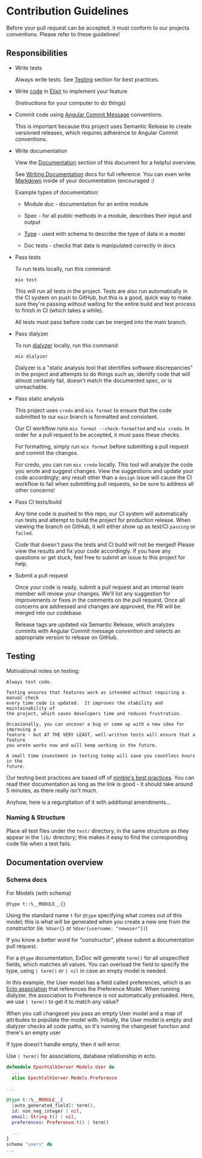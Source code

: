 # Contribution Guidelines

Before your pull request can be accepted, it must conform to our projects
conventions.  Please refer to these guidelines!

## Responsibilities

* Write tests

  Always write tests.  See [Testing](#Testing) section for best practices.


* Write [code](https://en.wikipedia.org/wiki/Computer_programming)
  in [Elixir](https://elixir-lang.org/) to implement your feature

  (Instructions for your computer to do things)

* Commit code using [Angular Commit Message](https://gist.github.com/brianclements/841ea7bffdb01346392c)
  conventions.

  This is important because this project uses Semantic Release to create
  versioned releases, which requires adherence to Angular Commit conventions.

* Write documentation

  View the [Documentation](#documentation-overview) section of this document for a
  helpful overview.

  See [Writing Documentation](https://hexdocs.pm/elixir/1.13/writing-documentation.html)
  docs for full reference.
  You can even write [Markdown](https://hexdocs.pm/elixir/1.13/writing-documentation.html#markdown)
  inside of your documentation (encouraged :)

  Example types of documentation:

  * Module doc - documentation for an entire module

  * Spec - for all public methods in a module, describes their input and output

  * [Type](#schema-docs) - used with schema to describe the type of data in a model

  * Doc tests - checks that data is manipulated correctly in docs

* Pass tests

  To run tests locally, run this command:

  `mix test`

  This will run all tests in the project.  Tests are also run automatically in
  the CI system on push to GitHub, but this is a good, quick way to make sure
  they're passing without waiting for the entire build and test process to
  finish in CI (which takes a while).

  All tests must pass before code can be merged into the main branch.

* Pass dialyzer

  To run [dialyzer](https://hexdocs.pm/dialyxir/Mix.Tasks.Dialyzer.html)
  locally, run this command:

  `mix dialyzer`

  Dialyzer is a "static analysis tool that identifies software discrepancies"
  in the project and attempts to do things such as; identify code that will
  almost certainly fail, doesn't match the documented spec, or is unreachable.

* Pass static analysis

  This project uses `credo` and `mix format` to ensure that the code submitted
  to our `main` branch is formatted and consistent.

  Our CI workflow runs `mix format --check-formatted` and `mix credo`.  In order
  for a pull request to be accepted, it must pass these checks.

  For formatting, simply run `mix format` before submitting a pull request and
  commit the changes.

  For credo, you can run `mix credo` locally.  This tool will analyze the code
  you wrote and suggest changes.  View the suggestions and update your code
  accordingly; any result other than a `design` issue will cause the CI workflow
  to fail when submitting pull requests, so be sure to address all other
  concerns!

* Pass CI tests/build

  Any time code is pushed to this repo, our CI system will automatically run
  tests and attempt to build the project for production release.  When viewing
  the branch on GitHub, it will either show up as test/CI `passing` or `failed`.

  Code that doesn't pass the tests and CI build will not be merged!  Please view
  the results and fix your code accordingly.  If you have any questions or get
  stuck, feel free to submit an issue to this project for help.

* Submit a pull request

  Once your code is ready, submit a pull request and an internal team member
  will review your changes.  We'll list any suggestion for improvements or fixes
  in the comments on the pull request.  Once all concerns are addressed and
  changes are approved, the PR will be merged into our codebase.

  Release tags are updated via Semantic Release, which analyzes commits with
  Angular Commit message convention and selects an appropriate version to
  release on GitHub.


## Testing

Motivational notes on testing:
```
Always test code.

Testing ensures that features work as intended without requiring a manual check
every time code is updated.  It improves the stability and maintainability of
the project, which saves developers time and reduces frustration.

Occasionally, you can uncover a bug or come up with a new idea for improving a
feature - but AT THE VERY LEAST, well-written tests will ensure that a feature
you wrote works now and will keep working in the future.

A small time investment in testing today will save you countless hours in the
future.
```

Our testing best practices are based off of [nimble's best practices](https://nimblehq.co/compass/development/code-conventions/elixir/ex-unit/).
You can read their documentation as long as the link is good - it should take
around 5 minutes, as there really isn't much.

Anyhow, here is a regurgitation of it with additional amendments...


### Naming & Structure

Place all test files under the `test/` directory, in the same structure as they
appear in the `lib/` directory; this makes it easy to find the corresponding
code file when a test fails.


## Documentation overview


### Schema docs

For Models (with schema)

`@type t::%__MODULE__{}`

Using the standard name `t` for `@type` specifying what comes out of this
model; this is what will be generated when you create a new one from the
constructor (ie. `%User{}` or `%User{username: "newuser"})`)

If you know a better word for "constructor", please submit a documentation pull
request.

For a `@type` documentation, ExDoc will generate `term()` for all unspecified
fields, which matches all values.  You can overload the field to specify the
type, using `| term()` or `| nil` in case an empty model is needed.

In this example, the User model has a field called preferences, which is an
[Ecto association](https://hexdocs.pm/ecto/2.2.11/associations.html) that
references the Preference Model.  When running dialyzer, the association to
Preference is not automatically preloaded.  Here, we use `| term()` to get it to
match any value?

When you call changeset you pass an empty User model and a map of attributes to
populate the model with.  Initially, the User model is empty and dialyzer checks
all code paths, so it's running the changeset function and there's an empty user

If type doesn't handle empty, then it will error.

Use `| term()` for associations, database relationship in ecto.

```elixir
defmodule EpochtalkServer.Models.User do
  ...
  alias EpochtalkServer.Models.Preference

...

@type t::%__MODULE__{
  [auto_generated_field]: term(),
  id: non_neg_integer | nil,
  email: String.t() | nil,
  preferences: Preference.t() | term()

  ...
}
schema "users" do
...
```
